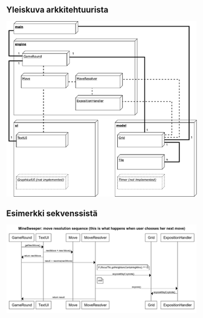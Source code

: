 ## Yleiskuva arkkitehtuurista

![](MineSweeper_architecture.png)

## Esimerkki sekvenssistä

![](MineSweeper_sequence.png)
